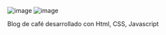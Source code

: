 ![image](https://github.com/DiegoAVargasAlmeida/diegoavargasalmeida.github.io/assets/131623604/3f2175fa-722f-42e2-b4ca-555e6ce15613)
![image](https://github.com/DiegoAVargasAlmeida/diegoavargasalmeida.github.io/assets/131623604/f9446698-cb44-4dc1-9209-f8051cd0e2a6)

Blog de café desarrollado con Html, CSS, Javascript
